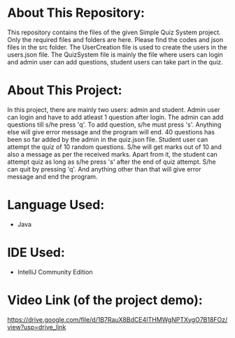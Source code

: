 # About This Repository: 
This repository contains the files of the given Simple Quiz System project. Only the required files and folders are here. Please find the codes and json files in the src folder. The UserCreation file is used to create the users in the users.json file. The QuizSystem file is mainly the file where users can login and admin user can add questions, student users can take part in the quiz. 

# About This Project:
In this project, there are mainly two users: admin and student. Admin user can login and have to add atleast 1 question after login. The admin can add questions till s/he press 'q'. To add question, s/he must press 's'. Anything else will give error message and the program will end. 40 questions has been so far added by the admin in the quiz.json file. Student user can attempt the quiz of 10 random questions. S/he will get marks out of 10 and also a message as per the received marks. Apart from it, the student can attempt quiz as long as s/he press 's' after the end of quiz attempt. S/he can quit by pressing 'q'. And anything other than that will give error message and end the program. 

# Language Used:
- Java

# IDE Used:
- IntelliJ Community Edition

# Video Link (of the project demo):
https://drive.google.com/file/d/1B7RauX8BdCE4ITHMWgNPTXygO7B18FOz/view?usp=drive_link
